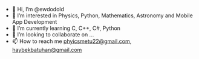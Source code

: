 - 👋 Hi, I’m @ewdodold
- 👀 I’m interested in Physics, Python, Mathematics, Astronomy and Mobile App Development
- 🌱 I’m currently learning C, C++, C#, Python
- 💞️ I’m looking to collaborate on ...
- 📫 How to reach me phyicsmetu22@gmail.com, haybekbatuhan@gmail.com

<!---
EwdodPSPMA/EwdodPSPMA is a ✨ special ✨ repository because its `README.md` (this file) appears on your GitHub profile.
You can click the Preview link to take a look at your changes.
--->
